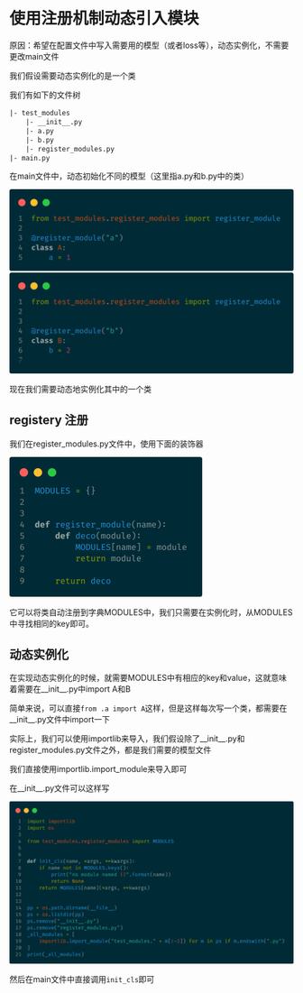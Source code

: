 # 使用注册机制动态引入模块

原因：希望在配置文件中写入需要用的模型（或者loss等），动态实例化，不需要更改main文件

我们假设需要动态实例化的是一个类

我们有如下的文件树

```
|- test_modules
	|- __init__.py
	|- a.py
	|- b.py
	|- register_modules.py
|- main.py
```

在main文件中，动态初始化不同的模型（这里指a.py和b.py中的类）

<img src="https://raw.githubusercontent.com/294coder/blog_img_bed/main/img2/202302081703342.png" alt="code" style="zoom:50%;" />

<img src="https://raw.githubusercontent.com/294coder/blog_img_bed/main/img2/202302081701562.png" alt="code" style="zoom: 50%;" />

现在我们需要动态地实例化其中的一个类

## registery 注册

我们在register_modules.py文件中，使用下面的装饰器

<img src="https://raw.githubusercontent.com/294coder/blog_img_bed/main/img2/202302081703056.png" alt="code" style="zoom:50%;" />

它可以将类自动注册到字典MODULES中，我们只需要在实例化时，从MODULES中寻找相同的key即可。

## 动态实例化

在实现动态实例化的时候，就需要MODULES中有相应的key和value，这就意味着需要在\_\_init__.py中import A和B

简单来说，可以直接`from .a import A`这样，但是这样每次写一个类，都需要在\_\_init__.py文件中import一下

实际上，我们可以使用importlib来导入，我们假设除了\_\_init__.py和register_modules.py文件之外，都是我们需要的模型文件

我们直接使用importlib.import_module来导入即可

在\_\_init__.py文件可以这样写

<img src="https://raw.githubusercontent.com/294coder/blog_img_bed/main/img2/202302081709800.png" alt="code" style="zoom: 50%;" />

然后在main文件中直接调用`init_cls`即可

